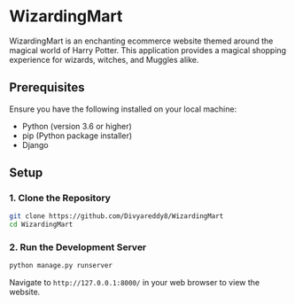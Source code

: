 
# WizardingMart

WizardingMart is an enchanting ecommerce website themed around the magical world of Harry Potter. This application provides a magical shopping experience for wizards, witches, and Muggles alike.

## Prerequisites

Ensure you have the following installed on your local machine:

- Python (version 3.6 or higher)
- pip (Python package installer)
- Django

## Setup

### 1. Clone the Repository

```bash
git clone https://github.com/Divyareddy8/WizardingMart
cd WizardingMart
```

### 2. Run the Development Server

```bash
python manage.py runserver
```

Navigate to `http://127.0.0.1:8000/` in your web browser to view the website.
